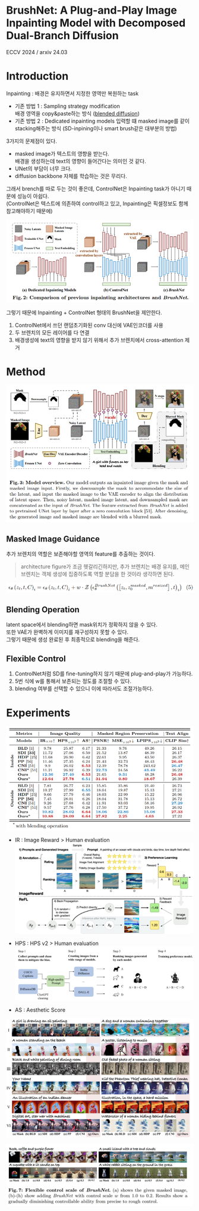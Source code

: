 BrushNet: A Plug-and-Play Image Inpainting Model with Decomposed Dual-Branch Diffusion
===
ECCV 2024 / arxiv 24.03  

# Introduction
Inpainting : 배경은 유지하면서 지정한 영역만 복원하는 task  
- 기존 방법 1 : Sampling strategy modification   
    배경 영역을 copy&paste하는 방식 ([blended diffusion](../Blended_Diffusion/Bledned_Diffusion.md))
- 기존 방법 2 : Dedicated inpainting models
    입력할 떄 masked image를 같이 stacking해주는 방식 (SD-inpining이나 smart brush같은 대부분의 방법)

3가지의 문제점이 있다.
- masked image가 텍스트의 영향을 받는다.  
    배경을 생성하는데 text의 영향이 들어간다는 의미인 것 같다.
- UNet의 부담이 너무 크다.
- diffusion backbone 자체를 학습하는 것은 무리다.

그래서 brench를 따로 두는 것이 좋은데, ControlNet은 Inpainting task가 아니기 때문에 성능이 아쉽다.  
(ControlNet은 텍스트에 의존하여 control하고 있고, Inpainting은 픽셀정보도 함께 참고해야하기 때문에)  

![alt text](image.png)  

그렇기 때문에 Inpainting + ControlNet 형태의 BrushNet을 제안한다.  
1. ControlNet에서 쓰던 랜덤초기화된 conv 대신에 VAE인코더를 사용
2. 두 브렌치의 모든 레이어를 다 연결
3. 배경생성에 text의 영향을 받지 않기 위해서 추가 브렌치에서 cross-attention 제거

# Method
![alt text](image-1.png)  

## Masked Image Guidance
추가 브렌치의 역할은 보존해야할 영역의 feature를 추출하는 것이다.  
> architecture figure가 조금 헷갈리긴하지만, 추가 브렌치는 배경 유지를, 메인 브렌치는 객체 생성에 집중하도록 역할 분담을 한 것이라 생각하면 된다.

![alt text](image-2.png)  

## Blending Operation
latent space에서 blending하면 mask위치가 정확하지 않을 수 있다.  
또한 VAE가 완벽하게 이미지를 재구성하지 못할 수 있다.  
그렇기 때문에 생성 완료된 후 최종적으로 blending을 해준다.  

## Flexible Control
1. ControlNet처럼 SD를 fine-tuning하지 않기 때문에 plug-and-play가 가능하다.  
2. 5번 식에 w를 통해서 보존되는 정도를 조절할 수 있다.
3. blending 여부를 선택할 수 있으니 이에 따라서도 조절가능하다.  

# Experiments
![alt text](image-3.png)  

* IR : Image Reward > Human evaluation
    ![alt text](image-4.png)  

* HPS : HPS v2 > Human evaluation  
    ![alt text](image-5.png)

* AS : Aesthetic Score

![alt text](image-6.png)  

![alt text](image-7.png)


